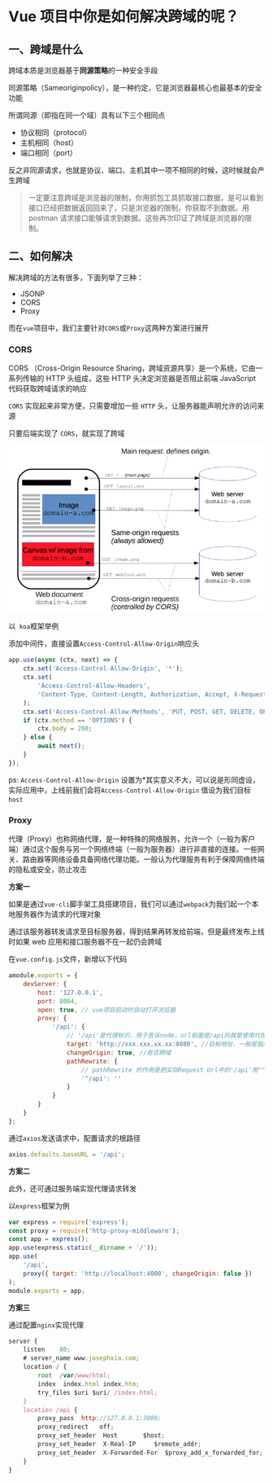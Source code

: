 # Vue 项目中你是如何解决跨域的呢？

## 一、跨域是什么

跨域本质是浏览器基于**同源策略**的一种安全手段

同源策略（Sameoriginpolicy），是一种约定，它是浏览器最核心也最基本的安全功能

所谓同源（即指在同一个域）具有以下三个相同点

- 协议相同（protocol）
- 主机相同（host）
- 端口相同（port）

反之非同源请求，也就是协议、端口、主机其中一项不相同的时候，这时候就会产生跨域

> 一定要注意跨域是浏览器的限制，你用抓包工具抓取接口数据，是可以看到接口已经把数据返回回来了，只是浏览器的限制，你获取不到数据。用 postman 请求接口能够请求到数据。这些再次印证了跨域是浏览器的限制。

## 二、如何解决

解决跨域的方法有很多，下面列举了三种：

- JSONP
- CORS
- Proxy

而在`vue`项目中，我们主要针对`CORS`或`Proxy`这两种方案进行展开

### CORS

CORS （Cross-Origin Resource Sharing，跨域资源共享）是一个系统，它由一系列传输的 HTTP 头组成，这些 HTTP 头决定浏览器是否阻止前端 JavaScript 代码获取跨域请求的响应

`CORS` 实现起来非常方便，只需要增加一些 `HTTP` 头，让服务器能声明允许的访问来源

只要后端实现了 `CORS`，就实现了跨域

![](../../image/interview-vue-40.png)

以` koa`框架举例

添加中间件，直接设置`Access-Control-Allow-Origin`响应头

```js
app.use(async (ctx, next) => {
	ctx.set('Access-Control-Allow-Origin', '*');
	ctx.set(
		'Access-Control-Allow-Headers',
		'Content-Type, Content-Length, Authorization, Accept, X-Requested-With , yourHeaderFeild'
	);
	ctx.set('Access-Control-Allow-Methods', 'PUT, POST, GET, DELETE, OPTIONS');
	if (ctx.method == 'OPTIONS') {
		ctx.body = 200;
	} else {
		await next();
	}
});
```

ps: `Access-Control-Allow-Origin` 设置为\*其实意义不大，可以说是形同虚设，实际应用中，上线前我们会将`Access-Control-Allow-Origin` 值设为我们目标`host`

### Proxy

代理（Proxy）也称网络代理，是一种特殊的网络服务，允许一个（一般为客户端）通过这个服务与另一个网络终端（一般为服务器）进行非直接的连接。一些网关、路由器等网络设备具备网络代理功能。一般认为代理服务有利于保障网络终端的隐私或安全，防止攻击

**方案一**

如果是通过`vue-cli`脚手架工具搭建项目，我们可以通过`webpack`为我们起一个本地服务器作为请求的代理对象

通过该服务器转发请求至目标服务器，得到结果再转发给前端，但是最终发布上线时如果 web 应用和接口服务器不在一起仍会跨域

在`vue.config.js`文件，新增以下代码

```js
amodule.exports = {
	devServer: {
		host: '127.0.0.1',
		port: 8084,
		open: true, // vue项目启动时自动打开浏览器
		proxy: {
			'/api': {
				// '/api'是代理标识，用于告诉node，url前面是/api的就是使用代理的
				target: 'http://xxx.xxx.xx.xx:8080', //目标地址，一般是指后台服务器地址
				changeOrigin: true, //是否跨域
				pathRewrite: {
					// pathRewrite 的作用是把实际Request Url中的'/api'用""代替
					'^/api': ''
				}
			}
		}
	}
};
```

通过`axios`发送请求中，配置请求的根路径

```js
axios.defaults.baseURL = '/api';
```

**方案二**

此外，还可通过服务端实现代理请求转发

以`express`框架为例

```js
var express = require('express');
const proxy = require('http-proxy-middleware');
const app = express();
app.use(express.static(__dirname + '/'));
app.use(
	'/api',
	proxy({ target: 'http://localhost:4000', changeOrigin: false })
);
module.exports = app;
```

**方案三**

通过配置`nginx`实现代理

```js
server {
    listen    80;
    # server_name www.josephxia.com;
    location / {
        root  /var/www/html;
        index  index.html index.htm;
        try_files $uri $uri/ /index.html;
    }
    location /api {
        proxy_pass  http://127.0.0.1:3000;
        proxy_redirect   off;
        proxy_set_header  Host       $host;
        proxy_set_header  X-Real-IP     $remote_addr;
        proxy_set_header  X-Forwarded-For  $proxy_add_x_forwarded_for;
    }
}
```
